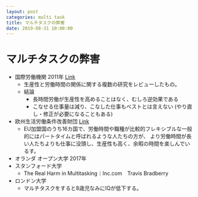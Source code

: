 ```yaml
---
layout: post
categories: multi task
title: マルチタスクの弊害
date: 2019-08-31 10:00:00
---
```


# マルチタスクの弊害

* 国際労働機関 2011年 [Link](http://www.ilo.org/wcmsp5/groups/public/---ed_protect/---protrav/---travail/documents/publication/wcms_187307.pdf)
    * 生産性と労働時間の関係に関する複数の研究をレビューしたもの。
    * 結論
        * 長時間労働が生産性を高めることはなく、むしろ逆効果である
        * こなせる仕事量は減り、こなした仕事もベストとは言えない (やり直し・修正が必要になることもある)
* 欧州生活労働条件改善財団 [Link](https://www.eurofound.europa.eu/sites/default/files/ef_files/pubdocs/2002/07/en/1/ef0207en.pdf)
    * EU加盟国のうち16カ国で、労働時間や職種が比較的フレキシブルな一般的にはパートタイムと呼ばれるような人たちの方が、
    より労働時間が長い人たちよりも仕事に没頭し、生産性も高く、余暇の時間を楽しんでいるす。
* オランダ オープン大学 2017年
* スタンフォード大学
    * The Real Harm in Multitasking｜Inc.com　Travis Bradberry 
* ロンドン大学
    * マルチタスクをすると8歳児なみにIQが低下する。
